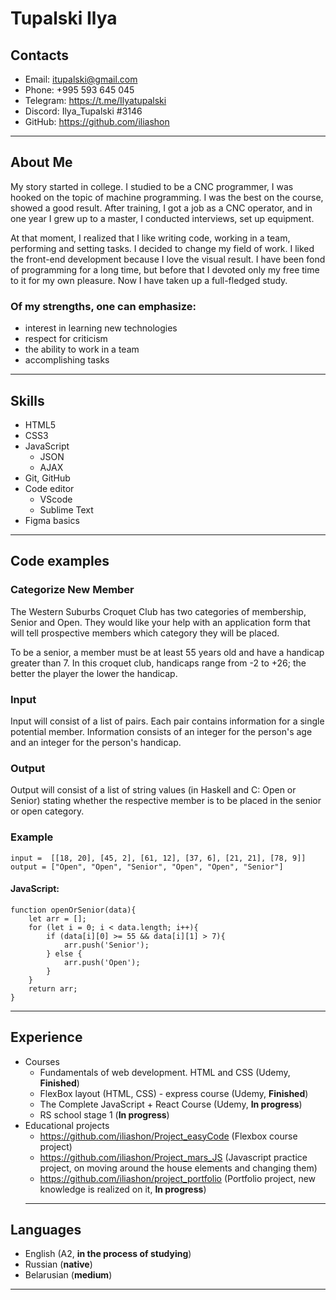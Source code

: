 # Tupalski Ilya
## Contacts
+ Email: itupalski@gmail.com
+ Phone: +995 593 645 045
+ Telegram: https://t.me/Ilyatupalski
+ Discord: Ilya_Tupalski #3146
+ GitHub: https://github.com/iliashon
---
## About Me
My story started in college. I studied to be a CNC programmer, I was hooked on the topic of machine programming. I was the best on the course, showed a good result. After training, I got a job as a CNC operator, and in one year I grew up to a master, I conducted interviews, set up equipment.

At that moment, I realized that I like writing code, working in a team, performing and setting tasks. I decided to change my field of work. I liked the front-end development because I love the visual result. I have been fond of programming for a long time, but before that I devoted only my free time to it for my own pleasure. Now I have taken up a full-fledged study.
 ### Of my strengths, one can emphasize:
  + interest in learning new technologies
  + respect for criticism
  + the ability to work in a team
  + accomplishing tasks
---
## Skills
+ HTML5
+ CSS3
+ JavaScript
    + JSON
    + AJAX
+ Git, GitHub
+ Code editor
    + VScode
    + Sublime Text
+ Figma basics
---
## Code examples
### Categorize New Member
The Western Suburbs Croquet Club has two categories of membership, Senior and Open. They would like your help with an application form that will tell prospective members which category they will be placed.

To be a senior, a member must be at least 55 years old and have a handicap greater than 7. In this croquet club, handicaps range from -2 to +26; the better the player the lower the handicap.

### Input
Input will consist of a list of pairs. Each pair contains information for a single potential member. Information consists of an integer for the person's age and an integer for the person's handicap.

### Output
Output will consist of a list of string values (in Haskell and C: Open or Senior) stating whether the respective member is to be placed in the senior or open category.
### Example
    input =  [[18, 20], [45, 2], [61, 12], [37, 6], [21, 21], [78, 9]]
    output = ["Open", "Open", "Senior", "Open", "Open", "Senior"]
#### JavaScript:
    function openOrSenior(data){
        let arr = [];
        for (let i = 0; i < data.length; i++){
            if (data[i][0] >= 55 && data[i][1] > 7){
                arr.push('Senior');
            } else {
                arr.push('Open');
            }
        }
        return arr;
    }
---
## Experience
+ Сourses
    + Fundamentals of web development. HTML and CSS (Udemy, __Finished__)
    + FlexBox layout (HTML, CSS) - express course (Udemy, __Finished__)
    + The Complete JavaScript + React Course (Udemy, __In progress__)
    + RS school stage 1 (__In progress__)
+ Educational projects 
    + https://github.com/iliashon/Project_easyCode (Flexbox course project)
    + https://github.com/iliashon/Project_mars_JS (Javascript practice project, on moving around the house elements and changing them)
    + https://github.com/iliashon/project_portfolio (Portfolio project, new knowledge is realized on it, __In progress__)
    ---
## Languages
+ English (A2, __in the process of studying__)
+ Russian (__native__)
+ Belarusian (__medium__)
---

    
